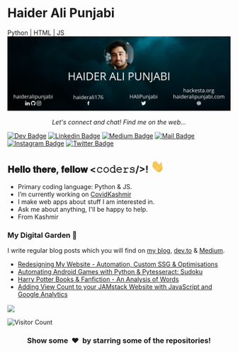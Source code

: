 # Haider Ali Punjabi

Python | HTML | JS
![header](https://raw.githubusercontent.com/haideralipunjabi/haideralipunjabi/master/header.png)

<p align="center">
  <i>Let's connect and chat! Find me on the web...</i>
  
   [![Dev Badge](https://img.shields.io/badge/-DEV.to-47CCCC?style=flat&logo=Google-Chrome&logoColor=white&link=https://dev.to/haideralipunjabi)](https://dev.to/haideralipunjabi) 
   [![Linkedin Badge](https://img.shields.io/badge/-Linkedin-blue?style=flat-square&logo=Linkedin&logoColor=white&link=https://www.linkedin.com/in/haideralipunjabi/)](https://www.linkedin.com/in/haideralipunjabi/) 
   [![Medium Badge](https://img.shields.io/badge/-Medium-000000?style=flat&labelColor=000000&logo=Medium&link=https://medium.com/@haideralipunjabi)](https://medium.com/@haideralipunjabi) 
   [![Mail Badge](https://img.shields.io/badge/-Mail-c14438?style=flat-square&link=mailto:haideralipunjabi@hackesta.org)](mailto:haideralipunjabi@hackesta.org)
   [![Instagram Badge](https://img.shields.io/badge/-Instagram-purple?style=flat&logo=instagram&logoColor=white&link=https://instagram.com/haideralipunjabi/)](https://instagram.com/haideralipunjabi) 
   [![Twitter Badge](https://img.shields.io/badge/-Twitter-1ca0f1?style=flat-square&labelColor=1ca0f1&logo=twitter&logoColor=white&link=https://twitter.com/HAliPunjabi)](https://twitter.com/HAliPunjabi)  


<h2> 𝐇𝐞𝐥𝐥𝐨 𝐭𝐡𝐞𝐫𝐞, 𝐟𝐞𝐥𝐥𝐨𝐰 <𝚌𝚘𝚍𝚎𝚛𝚜/>! <img src="https://raw.githubusercontent.com/ABSphreak/ABSphreak/master/gifs/Hi.gif" width="30px"></h2>

* Primary coding language: Python & JS.
* I’m currently working on [CovidKashmir](https://covidkashmir.org)
* I make web apps about stuff I am interested in.
* Ask me about anything, I'll be happy to help.
* From Kashmir

### My Digital Garden 🌱
I write regular blog posts which you will find on [my blog](https://blog.haideralipunjabi.com), [dev.to](https://dev.to/haideralipunjabi) & [Medium](https://medium.com/@haideralipunjabi).
- [Redesigning My Website - Automation, Custom SSG & Optimisations](https://blog.haideralipunjabi.com/posts/redesigning-my-website-automation-custom-ssg-optimisations/)
- [Automating Android Games with Python & Pytesseract: Sudoku](https://blog.haideralipunjabi.com/posts/automating-android-game-with-python-pytesseract-sudoku/)
- [Harry Potter Books & Fanfiction - An Analysis of Words](https://blog.haideralipunjabi.com/posts/harry-potter-books-fanfiction-an-analysis-of-words/)
- [Adding View Count to your JAMstack Website with JavaScript and Google Analytics](https://blog.haideralipunjabi.com/posts/adding-view-count-to-your-jamstack-website/)
<a href="https://github.com/haideralipunjabi">
  <img align="center" src="https://github-readme-stats.vercel.app/api?username=haideralipunjabi&show_icons=true&theme=dark&count_private=true" />
</a>  

![Visitor Count](https://profile-counter.glitch.me/{haideralipunjabi}/count.svg)

<h3 align="center">Show some &nbsp;❤️&nbsp; by starring some of the repositories!</h3>
